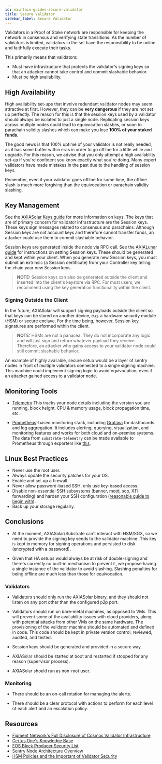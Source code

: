 ```yaml
---
id: maintain-guides-secure-validator
title: Secure Validator
sidebar_label: Secure Validator
---
```


Validators in a Proof of Stake network are responsible for keeping the network in consensus and verifying state transitions. As the number of validators is limited, validators in the set have the responsibility to be online and faithfully execute their tasks.

This primarily means that validators:

- Must have infrastructure that protects the validator's signing keys so that an attacker cannot take control and commit slashable behavior.
- Must be high availability.

## High Availability

High availability set-ups that involve redundant validator nodes may seem attractive at first. However, they can be **very dangerous** if they are not set up perfectly. The reason for this is that the session keys used by a validator should always be isolated to just a single node. Replicating session keys across multiple nodes could lead to equivocation slashes, or soon to parachain validity slashes which can make you lose **100% of your staked funds**.

The good news is that 100% uptime of your validator is not really needed, as it has some buffer within eras in order to go offline for a little while and upgrade. For this reason, we advise that you only attempt a high availability set-up if you're confident you know exactly what you're doing. Many expert validators have made mistakes in the past due to the handling of session keys.

Remember, even if your validator goes offline for some time, the offline slash is much more forgiving than the equivocation or parachain validity slashing.

## Key Management

See the [AXIASolar Keys guide](https://wiki.axiasolar.network/en/latest/axiasolar/learn/keys/) for more information on keys. The keys that are of primary concern for validator infrastructure are the Session keys. These keys sign messages related to consensus and parachains. Although Session keys are _not_ account keys and therefore cannot transfer funds, an attacker could use them to commit slashable behavior.

Session keys are generated inside the node via RPC call. See the [AXIALunar guide](https://wiki.axiasolar.network/docs/en/maintain-guides-how-to-validate-axialunar#set-session-keys) for instructions on setting Session keys. These should be generated and kept within your client. When you generate new Session keys, you must submit an extrinsic (a Session certificate) from your Controller key telling the chain your new Session keys.

> **NOTE:** Session keys can also be generated outside the client and inserted into the client's keystore via RPC. For most users, we recommend using the key generation functionality within the client.

### Signing Outside the Client

In the future, AXIASolar will support signing payloads outside the client so that keys can be stored on another device, e.g. a hardware security module (HSM) or secure enclave. For the time being, however, Session key signatures are performed within the client.

> **NOTE:** HSMs are not a panacea. They do not incorporate any logic and will just sign and return whatever payload they receive. Therefore, an attacker who gains access to your validator node could still commit slashable behavior.

An example of highly available, secure setup would be a layer of sentry nodes in front of multiple validators connected to a single signing machine. This machine could implement signing logic to avoid equivocation, even if an attacker gained access to a validator node.

## Monitoring Tools

- [Telemetry](https://github.com/paritytech/substrate-telemetry) This tracks your node details including the version you are running, block height, CPU & memory usage, block propagation time, etc.

- [Prometheus](https://prometheus.io/)-based monitoring stack, including [Grafana](https://grafana.com) for dashboards and log aggregation. It includes alerting, querying, visualization, and monitoring features and works for both cloud and on-premise systems. The data from `substrate-telemetry` can be made available to Prometheus through exporters like [this](https://github.com/w3f/substrate-telemetry-exporter).

## Linux Best Practices

- Never use the root user.
- Always update the security patches for your OS.
- Enable and set up a firewall.
- Never allow password-based SSH, only use key-based access.
- Disable non-essential SSH subsystems (banner, motd, scp, X11 forwarding) and harden your SSH configuration ([reasonable guide to begin with](https://stribika.github.io/2015/01/04/secure-secure-shell.html)).
- Back up your storage regularly.

## Conclusions

- At the moment, AXIASolar/Substrate can't interact with HSM/SGX, so we need to provide the signing key seeds to the validator machine. This key is kept in memory for signing operations and persisted to disk (encrypted with a password).

- Given that HA setups would always be at risk of double-signing and there's currently no built-in mechanism to prevent it, we propose having a single instance of the validator to avoid slashing. Slashing penalties for being offline are much less than those for equivocation.

### Validators

- Validators should only run the AXIASolar binary, and they should not listen on any port other than the configured p2p port.

- Validators should run on bare-metal machines, as opposed to VMs. This will prevent some of the availability issues with cloud providers, along with potential attacks from other VMs on the same hardware. The provisioning of the validator machine should be automated and defined in code. This code should be kept in private version control, reviewed, audited, and tested.

- Session keys should be generated and provided in a secure way.

- AXIASolar should be started at boot and restarted if stopped for any reason (supervisor process).

- AXIASolar should run as non-root user.

### Monitoring

- There should be an on-call rotation for managing the alerts.

- There should be a clear protocol with actions to perform for each level of each alert and an escalation policy.

## Resources

- [Figment Network's Full Disclosure of Cosmos Validator Infrastructure](https://medium.com/figment-networks/full-disclosure-figments-cosmos-validator-infrastructure-3bc707283967)
- [Certus One's Knowledge Base](https://kb.certus.one/)
- [EOS Block Producer Security List](https://github.com/slowmist/eos-bp-nodes-security-checklist)
- [Sentry Node Architecture Overview](https://forum.cosmos.network/t/sentry-node-architecture-overview/454)
- [HSM Policies and the Important of Validator Security](https://medium.com/loom-network/hsm-policies-and-the-importance-of-validator-security-ec8a4cc1b6f)
